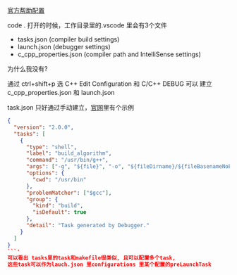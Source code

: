 ﻿[官方帮助配置](https://code.visualstudio.com/docs/cpp/config-wsl)


code .  打开的时候，工作目录里的.vscode 里会有3个文件

- tasks.json (compiler build settings)
- launch.json (debugger settings)
- c_cpp_properties.json (compiler path and IntelliSense settings)

为什么我没有?

通过 ctrl+shift+p 选 C++ Edit Configuration 和  C/C++ DEBUG 可以
建立 c_cpp_properties.json  和 launch.json

task.json 只好通过手动建立，[官网](https://code.visualstudio.com/docs/cpp/config-wsl)里有个示例

```json
{
  "version": "2.0.0",
  "tasks": [
    {
      "type": "shell",
      "label": "build_algorithm",
      "command": "/usr/bin/g++",
      "args": ["-g", "${file}", "-o", "${fileDirname}/${fileBasenameNoExtension}"],
      "options": {
        "cwd": "/usr/bin"
      },
      "problemMatcher": ["$gcc"],
      "group": {
        "kind": "build",
        "isDefault": true
      },
      "detail": "Task generated by Debugger."
    }
  ]
}
```'
可以看出 tasks里的task和makefile很类似, 且可以配置多个task,
这些task可以作为lauch.json 里configurations 里某个配置的preLaunchTask

